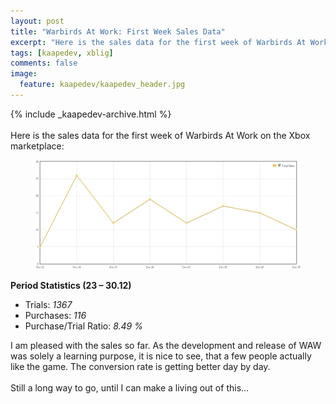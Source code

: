 ```yaml
---
layout: post
title: "Warbirds At Work: First Week Sales Data"
excerpt: "Here is the sales data for the first week of Warbirds At Work on the Xbox marketplace."
tags: [kaapedev, xblig]
comments: false
image:
  feature: kaapedev/kaapedev_header.jpg
---
```


{% include _kaapedev-archive.html %}
<br/><br/>
Here is the sales data for the first week of Warbirds At Work on the Xbox marketplace:
<figure>
  <img src="../images/kaapedev/sales.png">
</figure>
<b>Period Statistics (23 – 30.12)</b>

* Trials: *1367*
* Purchases: *116*
* Purchase/Trial Ratio: *8.49 %*

I am pleased with the sales so far. As the development and release of WAW was solely a learning purpose, it is nice to see, that a few people actually like the game. The conversion rate is getting better day by day.
<br/><br/>
Still a long way to go, until I can make a living out of this…